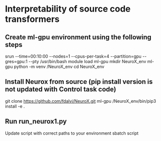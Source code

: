 # Interpretability of source code transformers

## Create ml-gpu environment using the following steps
srun --time=00:10:00 --nodes=1 --cpus-per-task=4 --partition=gpu --gres=gpu:1 --pty /usr/bin/bash
module load ml-gpu
mkdir NeuroX_env
ml-gpu python -m venv <path to environment>/NeuroX_env
cd NeuroX_env

## Install Neurox from source (pip install version is not updated with Control task code)
git clone https://github.com/fdalvi/NeuroX.git
ml-gpu <path to environment>/NeuroX_env/bin/pip3 install -e .

## Run run_neurox1.py
Update script with correct paths to your environment
sbatch script

